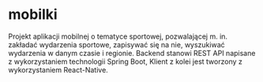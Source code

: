 # mobilki
Projekt aplikacji mobilnej o tematyce sportowej, pozwalającej m. in. zakładać wydarzenia sportowe, zapisywać się na nie, wyszukiwać wydarzenia w danym czasie i regionie.
Backend stanowi REST API napisane z wykorzystaniem technologii Spring Boot, Klient z kolei jest tworzony z wykorzystaniem React-Native.
